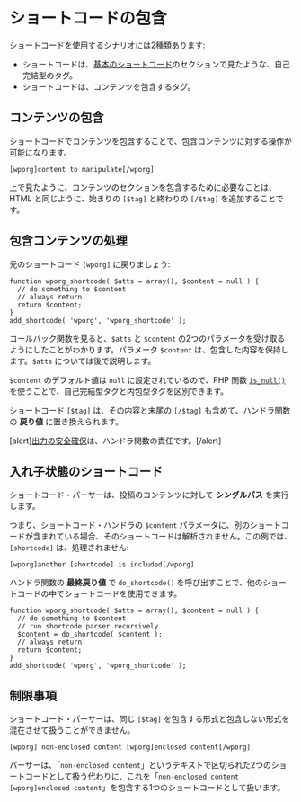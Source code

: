<!--
# Enclosing Shortcodes
-->

# ショートコードの包含

<!--
The are two scenarios for using shortcodes:
-->

ショートコードを使用するシナリオには2種類あります:

<!--
- The shortcode is a self-closing tag like we seen in the [Basic Shortcodes](https://developer.wordpress.org/plugins/shortcodes/basic-shortcodes/) section.
- The shortcode is enclosing content.
-->

- ショートコードは、[基本のショートコード](https://ja.wordpress.org/team/handbook/plugin-development/shortcodes/basic-shortcodes/)のセクションで見たような、自己完結型のタグ。
- ショートコードは、コンテンツを包含するタグ。

<!--
## Enclosing Content
-->

## コンテンツの包含

<!--
Enclosing content with a shortcode allows manipulations on the enclosed content.
-->

ショートコードでコンテンツを包含することで、包含コンテンツに対する操作が可能になります。

```
[wporg]content to manipulate[/wporg]
```

<!--
As seen above, all you need to do in order to enclose a section of content is add a beginning `[$tag]` and an end `[/$tag]`, similar to HTML.
-->

上で見たように、コンテンツのセクションを包含するために必要なことは、HTML と同じように、始まりの `[$tag]` と終わりの `[/$tag]` を追加することです。

<!--
## Processing Enclosed Content
-->

## 包含コンテンツの処理

<!--
Lets get back to our original `[wporg]` shortcode code:
-->

元のショートコード `[wporg]` に戻りましょう:

```
function wporg_shortcode( $atts = array(), $content = null ) {
  // do something to $content
  // always return
  return $content;
}
add_shortcode( 'wporg', 'wporg_shortcode' );
```

<!--
Looking at the callback function we see that we chose to accept two parameters, `$atts` and `$content`. The `$content` parameter is going to hold our enclosed content. We will talk about `$atts` later.
-->

コールバック関数を見ると、`$atts` と `$content` の2つのパラメータを受け取るようにしたことがわかります。パラメータ `$content` は、包含した内容を保持します。`$atts` については後で説明します。

<!--
The default value of `$content` is set to `null` so we can differentiate between a self-closing tag and enclosing tags by using PHP function [`is_null()`](https://www.php.net/manual/en/function.is-null.php).
-->

`$content` のデフォルト値は `null` に設定されているので、PHP 関数 [`is_null()`](https://www.php.net/manual/ja/function.is-null.php) を使うことで、自己完結型タグと内包型タグを区別できます。

<!--
The shortcode `[$tag]`, including its content and the end `[/$tag]` will be replaced with the **return value** of the handler function.
-->

ショートコード `[$tag]` は、その内容と末尾の `[/$tag]` も含めて、ハンドラ関数の **戻り値** に置き換えられます。

<!--
[alert]It is the responsibility of the handler function to [secure the output](https://developer.wordpress.org/plugins/security/securing-output/).[/alert]
-->

[alert][出力の安全確保](https://ja.wordpress.org/team/handbook/plugin-development/security/securing-output/)は、ハンドラ関数の責任です。[/alert]

<!--
## Shortcode-ception
-->

## 入れ子状態のショートコード

<!--
The shortcode parser performs a **single pass** on the content of the post.
-->

ショートコード・パーサーは、投稿のコンテンツに対して **シングルパス** を実行します。

<!--
This means that if the `$content` parameter of a shortcode handler contains another shortcode, it won’t be parsed. In this example, `[shortcode]` will not be processed:
-->

つまり、ショートコード・ハンドラの `$content` パラメータに、別のショートコードが含まれている場合、そのショートコードは解析されません。この例では、`[shortcode]` は、処理されません:

```
[wporg]another [shortcode] is included[/wporg]
```

<!--
Using shortcodes inside other shortcodes is possible by calling `do_shortcode()` on the **final return value** of the handler function.
-->

ハンドラ関数の **最終戻り値** で `do_shortcode()` を呼び出すことで、他のショートコードの中でショートコードを使用できます。

```
function wporg_shortcode( $atts = array(), $content = null ) {
  // do something to $content
  // run shortcode parser recursively
  $content = do_shortcode( $content );
  // always return
  return $content;
}
add_shortcode( 'wporg', 'wporg_shortcode' );
```

<!--
## Limitations
-->

## 制限事項

<!--
The shortcode parser is unable to handle mixing of enclosing and non-enclosing forms of the same `[$tag]`.
-->

ショートコード・パーサーは、同じ `[$tag]` を包含する形式と包含しない形式を混在させて扱うことができません。

```
[wporg] non-enclosed content [wporg]enclosed content[/wporg]
```

<!--
Instead of being treated as two shortcodes separated by the text "`non-enclosed content`", the parser treats this as a single shortcode enclosing "`non-enclosed content [wporg]enclosed content`".
-->

パーサーは、「`non-enclosed content`」というテキストで区切られた2つのショートコードとして扱う代わりに、これを「`non-enclosed content [wporg]enclosed content`」を包含する1つのショートコードとして扱います。
